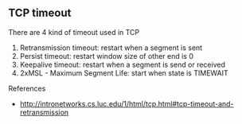 ## TCP timeout

There are 4 kind of timeout used in TCP

1. Retransmission timeout: restart when a segment is sent
2. Persist timeout: restart window size of other end is 0
3. Keepalive timeout: restart when a segment is send or received
4. 2xMSL - Maximum Segment Life: start when state is TIMEWAIT

References

* http://intronetworks.cs.luc.edu/1/html/tcp.html#tcp-timeout-and-retransmission
